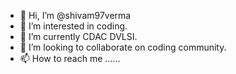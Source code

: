- 👋 Hi, I’m @shivam97verma
- 👀 I’m interested in coding.
- 🌱 I’m currently CDAC DVLSI.
- 💞️ I’m looking to collaborate on coding community.
- 📫 How to reach me ......

<!---
shivam97verma/shivam97verma is a ✨ special ✨ repository because its `README.md` (this file) appears on your GitHub profile.
You can click the Preview link to take a look at your changes.
--->
